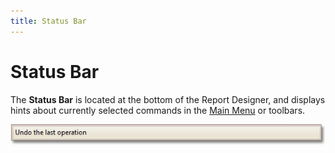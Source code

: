 ```yaml
---
title: Status Bar
---
```

# Status Bar
The **Status Bar** is located at the bottom of the Report Designer, and displays hints about currently selected commands in the [Main Menu](../../../../../../interface-elements-for-desktop/articles/report-designer/report-designer-for-winforms/report-designer-reference/report-designer-ui/main-menu.md) or toolbars.

![RD_Elements_StatusBar](../../../../../images/Img8288.png)
